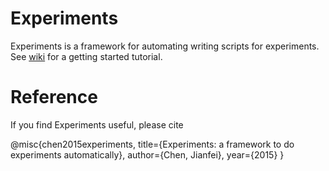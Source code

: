 # Experiments

Experiments is a framework for automating writing scripts for experiments. See [wiki](https://github.com/cjf00000/experiments/wiki) for a getting started tutorial.

# Reference

If you find Experiments useful, please cite

@misc{chen2015experiments,
  title={Experiments: a framework to do experiments automatically},
  author={Chen, Jianfei},
  year={2015}
}
